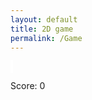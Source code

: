```yaml
---
layout: default
title: 2D game
permalink: /Game
---
```


<style>
    #canvas {
        margin: 0;
        border: 2px solid white;
    }
</style>
<canvas id='canvas'></canvas>
<script>
    ( function () {
     const BLOCK = 30;
        const canvas = document.getElementById('canvas');
        const ctx = canvas.getContext('2d');
        canvas.width = 600;
        canvas.height = 600;
        const gridSize = canvas.width / BLOCK;
        let score = 0;
        class Player {
            constructor() {
                this.position = {
                    x: 300,
                    y: 250
                };
                this.velocity = {
                    x: 0,
                    y: 0
                };
                this.radius = 10; // Pac-Man's radius
                this.mouthAngle = 0; // Angle to control Pac-Man's mouth opening
                this.direction = 'right'; // Initial direction
            }
            draw() {
            ctx.fillStyle = 'yellow';
                ctx.beginPath();
                // Update mouth animation based on direction
                if (this.direction === 'right') {
                        this.mouthAngle += 0.02;
                     if (this.mouthAngle > 0.4) this.direction = 'right';
                        this.mouthAngle -= 0.02;
                     if (this.mouthAngle < 0) this.direction = 'left';
              } else {
                // If not moving, reset the mouth angle
                    this.mouthAngle = 0;
                }
                if (this.direction === 'right') {
                    ctx.arc(this.position.x, this.position.y, this.radius, (0 + this.mouthAngle) * Math.PI, (2 - this.mouthAngle) * Math.PI);
                } else {
                    ctx.arc(this.position.x, this.position.y, this.radius, (2 + this.mouthAngle) * Math.PI, (0 - this.mouthAngle) * Math.PI);
                }
                ctx.lineTo(this.position.x, this.position.y);
                ctx.fill();
            }
            update() {
                // Update player's position
                this.position.x += this.velocity.x;
                this.position.y += this.velocity.y;
            }
        }
        const player = new Player();
        const keys = {
            right: { pressed: false },
            left: { pressed: false },
            up: { pressed: false },
            down: { pressed: false }
        };
        class Food {
            constructor(x, y) {
                this.position = {
                    x: x,
                    y: y
                };
            this.radius = 5;
            }
            draw() {
                ctx.fillStyle = 'white';
                ctx.beginPath();
                ctx.arc((this.position.x + 0.5) * BLOCK, (this.position.y + 0.5) * BLOCK, this.radius, 0, 2 * Math.PI);
                ctx.fill();
            }
        }
        //
        // Food Mapping
        //
        const foods = [];
        for (let i = 0; i < 20; i++) {
            foods.push(new Food( i, 19));
            foods.push(new Food(i, 0));
        } for (let i = 0; i < 19; i++) {
            foods.push(new Food(0, i));
            foods.push(new Food(19, i));
        }
        // Function to check if Pac-Man eats the food
        function eatFood() {
            for (let i = 0; i < foods.length; i++) {
                const food = foods[i];
                if (Math.abs(player.position.x - food.position.x * BLOCK) < 12 && Math.abs(player.position.y - food.position.y * BLOCK) < 12) { 
                score += 10;
                    document.getElementById('score').innerText = `Score: ${score}`;
                    foods.splice(i, 1);
                }
            }
        }
        function animate() {
            requestAnimationFrame(animate);
            ctx.clearRect(0, 0, canvas.width, canvas.height);
            for (const food of foods) {
                food.draw();
            }
            player.draw();
            player.update();
            eatFood();
        }
        animate();
        addEventListener('keydown', ({ keyCode }) => {
            switch (keyCode) {
                case 65:
                    // Left key
                    player.velocity.x = -1;
                    player.velocity.y = 0;
                    break;
                case 87:
                    // Up key
                    player.velocity.x = 0;
                    player.velocity.y = -1;
                    break;
                case 68:
                    // Right key
                    player.velocity.x = 1;
                    player.velocity.y = 0;
                    break;
                case 83:
                    // Down key
                    player.velocity.x = 0;
                    player.velocity.y = 1;
                    break;
            }
        });
        addEventListener('keyup', ({ keyCode }) => {
            switch (keyCode) {
                case 65:
                case 87:
                case 68:
                case 83:
                    player.velocity.x = 0;
                    player.velocity.y = 0;
                    break;
            }
        });
        player.draw();
    })();
</script>
<p id="score">Score: 0</p>